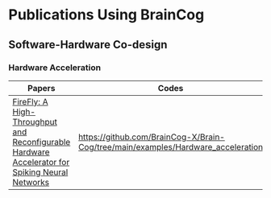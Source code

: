 # Publications Using BrainCog 
## Software-Hardware Co-design


### Hardware Acceleration
| Papers                                                                                                                                                                  | Codes | Publisher |
|-------------------------------------------------------------------------------------------------------------------------------------------------------------------------|-------|-----------|
| [FireFly: A High-Throughput and Reconfigurable Hardware Accelerator for Spiking Neural Networks](https://ieeexplore.ieee.org/abstract/document/10143752)                | [https://github.com/BrainCog-X/Brain-Cog/tree/main/examples/Hardware_acceleration	](https://github.com/BrainCog-X/Brain-Cog/tree/main/examples/Hardware_acceleration	)  | Arxiv     |
